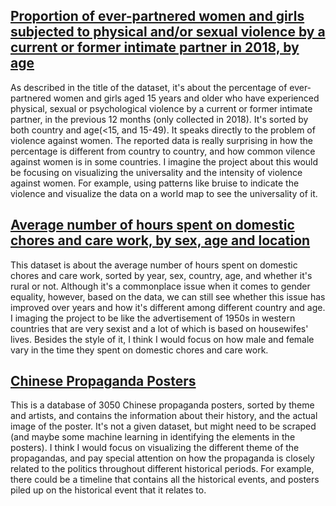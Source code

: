 ## [Proportion of ever-partnered women and girls subjected to physical and/or sexual violence by a current or former intimate partner in 2018, by age](https://unstats.un.org/sdgs/dataportal/SDMXMetadataPage?5.2.1-VC_VAW_MARR)
As described in the title of the dataset, it's about the percentage of ever-partnered women and girls aged 15 years and older who have experienced physical, sexual or psychological violence by a current or former intimate partner, in the previous 12 months (only collected in 2018). It's sorted by both country and age(<15, and 15-49). It speaks directly to the problem of violence against women. The reported data is really surprising in how the percentage is different from country to country, and how common vilence against women is in some countries.
I imagine the project about this would be focusing on visualizing the universality and the intensity of violence against women. For example, using patterns like bruise to indicate the violence and visualize the data on a world map to see the universality of it.

## [Average number of hours spent on domestic chores and care work, by sex, age and location](https://gender-data-hub-2-undesa.hub.arcgis.com/datasets/0c236890519846f08eeba126fd306d80/explore)
This dataset is about the average number of hours spent on domestic chores and care work, sorted by year, sex, country, age, and whether it's rural or not. Although it's a commonplace issue when it comes to gender equality, however, based on the data, we can still see whether this issue has improved over years and how it's different among different country and age.
I imaging the project to be like the advertisement of 1950s in western countries that are very sexist and a lot of which is based on housewifes' lives. Besides the style of it, I think I would focus on how male and female vary in the time they spent on domestic chores and care work.

## [Chinese Propaganda Posters](https://chineseposters.net/)
This is a database of 3050 Chinese propaganda posters, sorted by theme and artists, and contains the information about their history, and the actual image of the poster. It's not a given dataset, but might need to be scraped (and maybe some machine learning in identifying the elements in the posters).
I think I would focus on visualizing the different theme of the propagandas, and pay special attention on how the propaganda is closely related to the politics throughout different historical periods. For example, there could be a timeline that contains all the historical events, and posters piled up on the historical event that it relates to.

